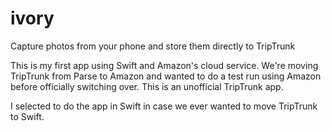 # ivory
Capture photos from your phone and store them directly to TripTrunk

This is my first app using Swift and Amazon's cloud service. We're moving TripTrunk from Parse to Amazon and wanted to do a test run using Amazon before officially switching over. This is an unofficial TripTrunk app. 

I selected to do the app in Swift in case we ever wanted to move TripTrunk to Swift. 
